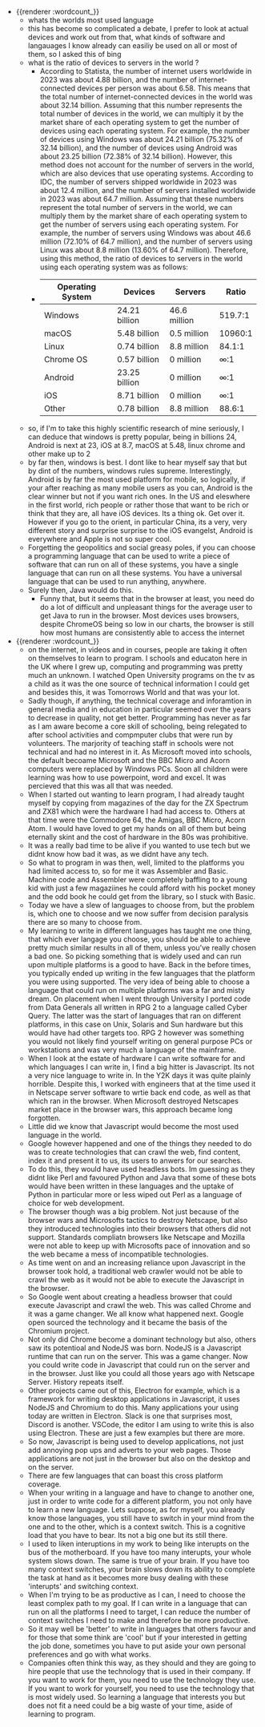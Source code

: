 - {{renderer :wordcount_}}
	- whats the worlds most used language
	- this has become so complicated a debate, I prefer to look at actual devices and work out from that, what kinds of software and langauages I know already can easiliy be used on all or most of them, so I asked this of bing
	- what is the ratio of devices to servers in the world ?
		- According to Statista, the number of internet users worldwide in 2023 was about 4.88 billion, and the number of internet-connected devices per person was about 6.58. This means that the total number of internet-connected devices in the world was about 32.14 billion. Assuming that this number represents the total number of devices in the world, we can multiply it by the market share of each operating system to get the number of devices using each operating system. For example, the number of devices using Windows was about 24.21 billion (75.32% of 32.14 billion), and the number of devices using Android was about 23.25 billion (72.38% of 32.14 billion).
		  However, this method does not account for the number of servers in the world, which are also devices that use operating systems. According to IDC, the number of servers shipped worldwide in 2023 was about 12.4 million, and the number of servers installed worldwide in 2023 was about 64.7 million. Assuming that these numbers represent the total number of servers in the world, we can multiply them by the market share of each operating system to get the number of servers using each operating system. For example, the number of servers using Windows was about 46.6 million (72.10% of 64.7 million), and the number of servers using Linux was about 8.8 million (13.60% of 64.7 million).
		  Therefore, using this method, the ratio of devices to servers in the world using each operating system was as follows:
		- | Operating System | Devices | Servers | Ratio |
		  | ---------------- | ------- | ------- | ----- |
		  | Windows         | 24.21 billion | 46.6 million | 519.7:1 |
		  | macOS           | 5.48 billion  | 0.5 million  | 10960:1 |
		  | Linux           | 0.74 billion  | 8.8 million  | 84.1:1  |
		  | Chrome OS       | 0.57 billion  | 0 million    | ∞:1     |
		  | Android         | 23.25 billion | 0 million    | ∞:1     |
		  | iOS             | 8.71 billion  | 0 million    | ∞:1     |
		  | Other           | 0.78 billion  | 8.8 million  | 88.6:1  |
	- so, if I'm to take this highly scientific research of mine seriously, I can deduce that windows is pretty popular, being in billions 24, Android is next at 23, iOS at 8.7, macOS at 5.48, linux chrome and other make up to 2
	- by far then, windows is best. I dont like to hear myself say that but by dint of the numbers, windows rules supreme. Interestingly, Android is by far the most used platform for mobile, so logically, if your after reaching as many mobile users as you can, Android is the clear winner but not if you want rich ones. In the US and eleswhere in the first world, rich people or rather those that want to be rich or think that they are, all have iOS devices. Its a thing ok. Get over it. However if you go to the orient, in particular China, its a very, very different story and surprise surprise to the iOS evangelst, Android is everywhere and Apple is not so super cool.
	- Forgetting the geopolitics and social greasy poles, if you can choose a programming language that can be used to write a piece of software that can run on all of these systems, you have a single language that can run on all these systems. You have a universal language that can be used to run anything, anywhere.
	- Surely then, Java would do this.
		- Funny that, but it seems that in the browser at least, you need do do a lot of difficult and unpleasant things for the average user to get Java to run in the browser. Most devices uses browsers, despite ChromeOS being so low in our charts, the browser is still how most humans are consistently able to access the internet
- {{renderer :wordcount_}}
	- on the internet, in videos and in courses, people are taking it often on themselves to learn to program. I schools and educaton here in the UK where I grew up, computing and programming was pretty much an unknown. I watched Open University programs on the tv as a child as it was the one source of technical information I could get and besides this, it was Tomorrows World and that was your lot. 
	- Sadly though, if anything, the technical coverage and inforamtion in general media and in education in particular seemed over the years to decrease in quality, not get better. Programming has never as far as I am aware become a core skill of schooling, being relegated to after school activities and compmputer clubs that were run by volunteers. The marjority of teaching staff in schools were not technical and had no interest in it. As Microsoft moved into schools, the default becoame Microsoft and the BBC Micro and Acorn computers were replaced by Windows PCs. Soon all children were learning was how to use powerpoint, word and excel. It was percieved that this was all that was needed.
	- When I started out wanting to learn program, I had already taught myself by copying from magazines of the day for the ZX Spectrum and ZX81 which were the hardware I had had access to. Others at that time were the Commodore 64, the Amigas, BBC Micro, Acorn Atom. I would have loved to get my hands on all of them but being eternally skint and the cost of hardware in the 80s was prohibitive.
	- It was a really bad time to be alive if you wanted to use tech but we didnt know how bad it was, as we didnt have any tech. 
	- So what to program in was then, well, limited to the platforms you had limited access to, so for me it was Assembler and Basic. Machine code and Assembler were completely baffling to a young kid with just a few magaziines he could afford with his pocket money and the odd book he could get from the library, so I stuck with Basic. 
	- Today we have a slew of languages to choose from, but the problem is, which one to choose and we now suffer from decision paralysis there are so many to choose from.
	- My learning to write in different languages has taught me one thing, that which ever langage you choose, you should be able to achieve pretty much similar results in all of them, unless you've really chosen a bad one. So picking something that is widely used and can run upon multiple platforms is a good to have. Back in the before times, you typically ended up writing in the few languages that the platform you were using supported. The very idea of being able to choose a language that could run on multiple platforms was a far and misty dream. On placement when I went through University I ported code from Data Generals all written in RPG 2 to a language called Cyber Query. The latter was the start of languages that ran on different platforms, in this case on Unix, Solaris and Sun hardware but this would have had other targets too. RPG 2 however was something you would not likely find yourself writing on general purpose PCs or workstations and was very much a language of the mainframe.
	- When I look at the estate of hardware I can write software for and which languages I can write in, I find a big hitter is Javascript. Its not a very nice language to write in. In the Y2K days it was quite plainly horrible. Despite this, I worked with engineers that at the time used it in Netscape server software to wrtie back end code, as well as that which ran in the browser. When Microsoft destroyed Netscapes market place in the browser wars, this approach became long forgotten. 
	- Little did we know that Javascript would become the most used language in the world.
	- Google however happened and one of the things they needed to do was to create technologies that can crawl the web, find content, index it and present it to us, its users to anwers for our searches. 
	- To do this, they would have used headless bots. Im guessing as they didnt like Perl and favoured Python and Java that some of these bots would have been written in these languages and the uptake of Python in particular more or less wiped out Perl as a language of choice for web development. 
	- The browser though was a big problem. Not just because of the browser wars and Microsofts tactics to destroy Netscape, but also they introduced technologies into their browsers that others did not support. Standards compliatn browsers like Netscape and Mozilla were not able to keep up with Microsofts pace of innovation and so the web became a mess of incompatible technologies.
	- As time went on and an increasing reliance upon Javascript in the browser took hold, a traditional web crawler would not be able to crawl the web as it would not be able to execute the Javascript in the browser.
	- So Google went about creating a headless browser that could execute Javascript and crawl the web. This was called Chrome and it was a game changer. We all know what happened next. Google open sourced the technology and it became the basis of the Chromium project.
	- Not only did Chrome become a dominant technology but also, others saw its potentioal and NodeJS was born. NodeJS is a Javascript runtime that can run on the server. This was a game changer. Now you could write code in Javascript that could run on the server and in the browser. Just like you could all those years ago with Netscape Server. History repeats itself.
	- Other projects came out of this, Electron for example, which is a framework for writing desktop applications in Javascript, it uses NodeJS and Chromium to do this. Many applications your using today are written in Electron. Slack is one that surprises most, Discord is another. VSCode, the editor I am using to write this is also using Electron. These are just a few examples but there are more.
	- So now, Javascript is being used to develop applications, not just add annoying pop ups and adverts to your web pages. Those applications are not just in the browser but also on the desktop and on the server.
	- There are few languages that can boast this cross platform coverage. 
	- When your writing in a language and have to change to another one, just in order to write code for a different platform, you not only have to learn a new language. Lets suppose, as for myself, you already know those languages, you still have to switch in your mind from the one and to the other, which is a context switch. This is a cognitive load that you have to bear. Its not a big one but its still there.
	- I used to liken interuptions in my work to being like interupts on the bus of the motherboard. If you have too many interupts, your whole system slows down. The same is true of your brain. If you have too many context switches, your brain slows down its ability to complete the task at hand as it becomes more busy dealing with these 'interupts' and switching context. 
	- When I'm trying to be as productive as I can, I need to choose the least complex path to my goal. If I can write in a language that can run on all the platforms I need to target, I can reduce the number of context switches I need to make and therefore be more productive.
	- So it may well be 'better' to write in languages that others favour and for those that some think are 'cool' but if your interested in getting the job done, sometimes you have to put aside your own personal preferences and go with what works.
	- Companies often think this way, as they should and they are going to hire people that use the technology that is used in their company. If you want to work for them, you need to use the technology they use. If you want to work for yourself, you need to use the technology that is most widely used. So learning a language that interests you but does not fit a need could be a big waste of your time, aside of learning to program.
	